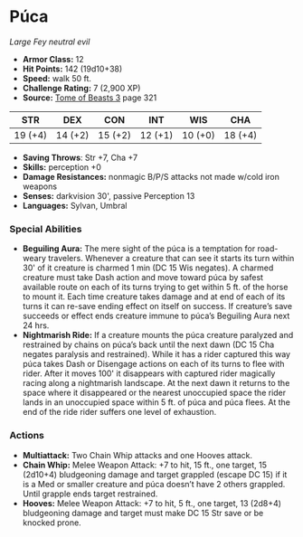 # Púca

*Large* *Fey* *neutral evil*

- **Armor Class:** 12
- **Hit Points:** 142 (19d10+38)
- **Speed:** walk 50 ft.
- **Challenge Rating:** 7 (2,900 XP)
- **Source:** [Tome of Beasts 3](https://koboldpress.com/kpstore/product/tome-of-beasts-3-for-5th-edition/) page 321

| STR | DEX | CON | INT | WIS | CHA |
| --- | --- | --- | --- | --- | --- |
| 19 (+4) | 14 (+2) | 15 (+2) | 12 (+1) | 10 (+0) | 18 (+4) |

- **Saving Throws**: Str +7, Cha +7
- **Skills:** perception +0
- **Damage Resistances:** nonmagic B/P/S attacks not made w/cold iron weapons
- **Senses:** darkvision 30', passive Perception 13
- **Languages:** Sylvan, Umbral

### Special Abilities

- **Beguiling Aura:** The mere sight of the púca is a temptation for road-weary travelers. Whenever a creature that can see it starts its turn within 30' of it creature is charmed 1 min (DC 15 Wis negates). A charmed creature must take Dash action and move toward púca by safest available route on each of its turns trying to get within 5 ft. of the horse to mount it. Each time creature takes damage and at end of each of its turns it can re-save ending effect on itself on success. If creature’s save succeeds or effect ends creature immune to púca’s Beguiling Aura next 24 hrs.
- **Nightmarish Ride:** If a creature mounts the púca creature paralyzed and restrained by chains on púca’s back until the next dawn (DC 15 Cha negates paralysis and restrained). While it has a rider captured this way púca takes Dash or Disengage actions on each of its turns to flee with rider. After it moves 100' it disappears with captured rider magically racing along a nightmarish landscape. At the next dawn it returns to the space where it disappeared or the nearest unoccupied space the rider lands in an unoccupied space within 5 ft. of púca and púca flees. At the end of the ride rider suffers one level of exhaustion.

### Actions

- **Multiattack:** Two Chain Whip attacks and one Hooves attack.
- **Chain Whip:** Melee Weapon Attack: +7 to hit, 15 ft., one target, 15 (2d10+4) bludgeoning damage and target grappled (escape DC 15) if it is a Med or smaller creature and púca doesn’t have 2 others grappled. Until grapple ends target restrained.
- **Hooves:** Melee Weapon Attack: +7 to hit, 5 ft., one target, 13 (2d8+4) bludgeoning damage and target must make DC 15 Str save or be knocked prone.


